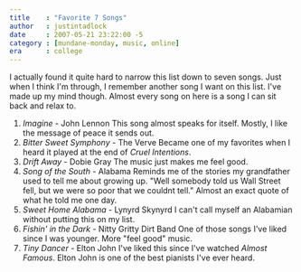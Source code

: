 ```yaml
---
title    : "Favorite 7 Songs"
author   : justintadlock
date     : 2007-05-21 23:22:00 -5
category : [mundane-monday, music, online]
era      : college
---
```


I actually found it quite hard to narrow this list down to seven songs.  Just when I think I'm through, I remember another song I want on this list.  I've made up my mind though.  Almost every song on here is a song I can sit back and relax to.

<ol class="listSpread">
<li><em>Imagine</em> - John Lennon
This song almost speaks for itself.  Mostly, I like the message of peace it sends out.</li>
<li><em>Bitter Sweet Symphony </em>- The Verve
Became one of my favorites when I heard it played at the end of <em> Cruel Intentions</em>.</li>
<li><em>Drift Away</em> - Dobie Gray
The music just makes me feel good.</li>
<li><em>Song of the South</em> - Alabama
Reminds me of the stories my grandfather used to tell me about growing up.  "Well somebody told us Wall Street fell, but we were so poor that we couldnt tell."  Almost an exact quote of what he told me one day.</li>
<li><em>Sweet Home Alabama</em> - Lynyrd Skynyrd
I can't call myself an Alabamian without putting this on my list. </li>
<li><em>Fishin' in the Dark</em> - Nitty Gritty Dirt Band
One of those songs I've liked since I was younger.  More "feel good" music.</li>
<li><em>Tiny Dancer</em> - Elton John
I've liked this since I've watched <em> Almost Famous</em>.  Elton John is one of the best pianists I've ever heard.</li>
</ol>
